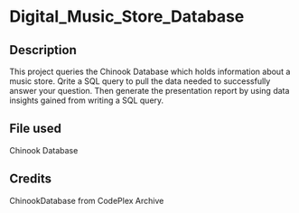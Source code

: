 # Digital_Music_Store_Database

## Description
This project queries the Chinook Database which holds information about a music store. Qrite a SQL query to pull the data needed to successfully answer your question. Then generate the presentation report by using data insights gained from writing a SQL query.

## File used
Chinook Database

## Credits
ChinookDatabase from CodePlex Archive
